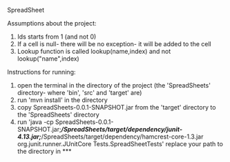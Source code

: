 SpreadSheet

Assumptions about the project:
1. Ids starts from 1 (and not 0)
2. If a cell is null- there will be no exception- it will be added to the cell
3. Lookup function is called lookup(name,index) and not lookup("name",index)


Instructions for running:
1. open the terminal in the directory of the project (the 'SpreadSheets' directory- where 'bin', 'src' and 'target' are)
2. run 'mvn install' in the directory
3. copy SpreadSheets-0.0.1-SNAPSHOT.jar from the 'target' directory to the 'SpreadSheets' directory
3. run
   'java -cp SpreadSheets-0.0.1-SNAPSHOT.jar;***/SpreadSheets/target/dependency/junit-4.13.jar;***/SpreadSheets/target/dependency/hamcrest-core-1.3.jar org.junit.runner.JUnitCore Tests.SpreadSheetTests'
    replace your path to the directory in ***
